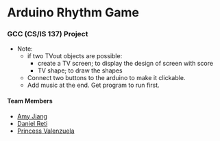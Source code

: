 # Arduino Rhythm Game
### GCC (CS/IS 137) Project ###
 - Note: 
    - if two TVout objects are possible: 
        -  create a TV screen; to display the design of screen with score 
        -  TV shape; to draw the shapes
    - Connect two buttons to the arduino to make it clickable. 
    - Add music at the end. Get program to run first.
    
#### Team Members ####
* [Amy Jiang](https://github.com/AyeEmWhy)
* [Daniel Reti](https://github.com/Diamond-Dan)
* [Princess Valenzuela](https://github.com/princessvalenzuela)
